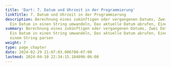 ```yaml
---
title: 'Dart: 7. Datum und Uhrzeit in der Programmierung'
linkTitle: 7. Datum und Uhrzeit in der Programmierung
description: Berechnung eines zukünftigen oder vergangenen Datums, Zwei Daten vergleichen,
  Ein Datum in einen String umwandeln, Das aktuelle Datum abrufen, Einen Datum…
summary: Berechnung eines zukünftigen oder vergangenen Datums, Zwei Daten vergleichen,
  Ein Datum in einen String umwandeln, Das aktuelle Datum abrufen, Einen Datum aus
  einem String parsen
weight: 7
type: page_chapter
date: 2024-02-29 21:07:03.006780-07:00
lastmod: 2024-04-10 22:34:15.184096-06:00
---
```

